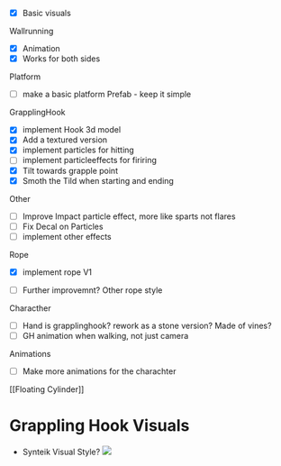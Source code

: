 - [x] Basic visuals

Wallrunning
- [x] Animation
- [x] Works for both sides

Platform
- [ ] make a basic platform Prefab - keep it simple

GrapplingHook
- [x] implement Hook 3d model
- [x] Add a textured version
- [x] implement particles for hitting
- [ ] implement particleeffects for firiring
- [x] Tilt towards grapple point
- [x] Smoth the Tild when starting and ending

Other
- [ ] Improve Impact particle effect, more like sparts not flares
- [ ] Fix Decal on Particles
- [ ] implement other effects

Rope
- [x] implement rope V1
- [ ] Further improvemnt? Other rope style


Characther
- [ ] Hand is grapplinghook? rework as a stone version? Made of vines?
- [ ] GH animation when walking, not just camera

Animations
- [ ] Make more animations for the charachter


[[Floating Cylinder]]




# Grappling Hook Visuals
- Synteik Visual Style?
![](https://media.milanote.com/p/images/1KQKBR1SS2q61D/xsm/image.png)